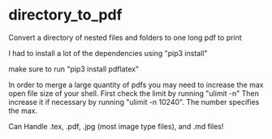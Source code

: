# directory_to_pdf
Convert a directory of nested files and folders to one long pdf to print

I had to install a lot of the dependencies using "pip3 install"

make sure to run "pip3 install pdflatex"

In order to merge a large quantity of pdfs you may need to increase the max open file size of your shell. First check the limit by running "ulimit -n" Then increase it if necessary by running "ulimit -n 10240". The number specifies the max.

Can Handle .tex, .pdf, .jpg (most image type files), and .md files!
